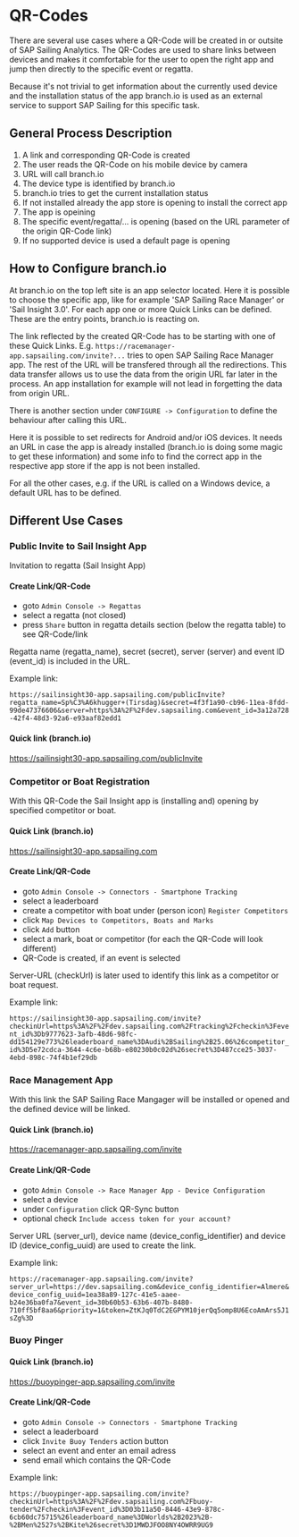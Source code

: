 # QR-Codes

There are several use cases where a QR-Code will be created in or outsite of SAP Sailing Analytics. The QR-Codes are used to share links between devices and makes it comfortable for the user to open the right app and jump then directly to the specific event or regatta.

Because it's not trivial to get information about the currently used device and the installation status of the app branch.io is used as an external service to support SAP Sailing for this specific task.

## General Process Description

1. A link and corresponding QR-Code is created
2. The user reads the QR-Code on his mobile device by camera
3. URL will call branch.io
4. The device type is identified by branch.io
5. branch.io tries to get the current installation status
6. If not installed already the app store is opening to install the correct app
7. The app is opeining
8. The specific event/regatta/... is opening (based on the URL parameter of the origin QR-Code link)
9. If no supported device is used a default page is opening

## How to Configure branch.io

At branch.io on the top left site is an app selector located. Here it is possible to choose the specific app, like for example 'SAP Sailing Race Manager' or 'Sail Insight 3.0'.
For each app one or more Quick Links can be defined. These are the entry points, branch.io is reacting on.

The link reflected by the created QR-Code has to be starting with one of these Quick Links. E.g.  `https://racemanager-app.sapsailing.com/invite?...` tries to open SAP Sailing Race Manager app. The rest of the URL will be transfered through all the redirections. This data transfer allows us to use the data from the origin URL far later in the process. An app installation for example will not lead in forgetting the data from origin URL.

There is another section under `CONFIGURE -> Configuration` to define the behaviour after calling this URL. 

Here it is possible to set redirects for Android and/or iOS devices. It needs an URL in case the app is already installed (branch.io is doing some magic to get these information) and some info to find the correct app in the respective app store if the app is not been installed.

For all the other cases, e.g. if the URL is called on a Windows device, a default URL has to be defined.

## Different Use Cases

### Public Invite to Sail Insight App

Invitation to regatta (Sail Insight App)

#### Create Link/QR-Code

- goto `Admin Console -> Regattas`
- select a regatta (not closed)
- press `Share` button in regatta details section (below the regatta table) to see QR-Code/link

Regatta name (regatta_name), secret (secret), server (server) and event ID (event_id) is included in the URL.

Example link:

`https://sailinsight30-app.sapsailing.com/publicInvite?regatta_name=Sp%C3%A6khugger+(Tirsdag)&secret=4f3f1a90-cb96-11ea-8fdd-99de47376606&server=https%3A%2F%2Fdev.sapsailing.com&event_id=3a12a728-42f4-48d3-92a6-e93aaf82edd1`

#### Quick link (branch.io)

https://sailinsight30-app.sapsailing.com/publicInvite

##### 

### Competitor or Boat Registration

With this QR-Code the Sail Insight app is (installing and) opening by specified competitor or boat.

#### Quick Link (branch.io)

https://sailinsight30-app.sapsailing.com

#### Create Link/QR-Code

- goto `Admin Console -> Connectors - Smartphone Tracking`
- select a leaderboard
- create a competitor with boat under (person icon) `Register Competitors`
- click `Map Devices to Competitors, Boats and Marks`
- click `Add` button
- select a mark, boat or competitor (for each the QR-Code will look different)
- QR-Code is created, if an event is selected

Server-URL (checkUrl) is later used to identify this link as a competitor or boat request.

Example link:

`https://sailinsight30-app.sapsailing.com/invite?checkinUrl=https%3A%2F%2Fdev.sapsailing.com%2Ftracking%2Fcheckin%3Fevent_id%3Db9777623-3afb-48d6-98fc-dd154129e773%26leaderboard_name%3DAudi%2BSailing%2B25.06%26competitor_id%3D5e72cdca-3644-4c6e-b68b-e80230b0c02d%26secret%3D487cce25-3037-4ebd-898c-74f4b1ef29db`

### Race Management App

With this link the SAP Sailing Race Mangager will be installed or opened and the defined device will be linked.

#### Quick Link (branch.io)

https://racemanager-app.sapsailing.com/invite

#### Create Link/QR-Code

- goto `Admin Console -> Race Manager App - Device Configuration` 
- select a device	
- under `Configuration` click QR-Sync button
- optional check `Include access token for your account?` 

Server URL (server_url), device name (device_config_identifier) and device ID (device_config_uuid) are used to create the link.

Example link:

`https://racemanager-app.sapsailing.com/invite?server_url=https://dev.sapsailing.com&device_config_identifier=Almere&device_config_uuid=1ea38a89-127c-41e5-aaee-b24e36ba0fa7&event_id=30b60b53-63b6-407b-8480-710ff5bf8aa6&priority=1&token=ZtKJq0TdC2EGPYM10jerQq5omp8U6EcoAmArs5J1sZg%3D`


### Buoy Pinger

#### Quick Link (branch.io)

https://buoypinger-app.sapsailing.com/invite

#### Create Link/QR-Code

- goto `Admin Console -> Connectors - Smartphone Tracking`
- select a leaderboard
- click `Invite Buoy Tenders` action button
- select an event and enter an email adress
- send email which contains the QR-Code

Example link:

`https://buoypinger-app.sapsailing.com/invite?checkinUrl=https%3A%2F%2Fdev.sapsailing.com%2Fbuoy-tender%2Fcheckin%3Fevent_id%3D03b11a50-8446-43e9-878c-6cb60dc75715%26leaderboard_name%3DWorlds%2B2023%2B-%2BMen%2527s%2BKite%26secret%3D1MWDJFOO8NY4OWRR9UG9`
